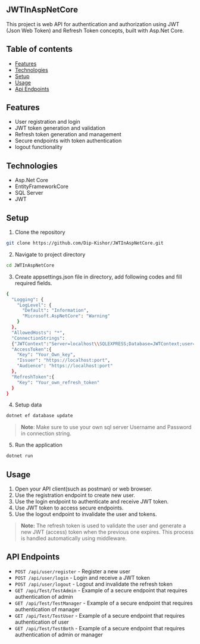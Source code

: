 ## JWTInAspNetCore

This project is web API for authentication and authorization using JWT (Json Web Token) and Refresh Token concepts, built with Asp.Net Core.

## Table of contents
- [Features](#features)
- [Technologies](#technologies)
- [Setup](#setup)
- [Usage](#usage)
- [Api Endpoints](#api-endpoints)

## Features

- User registration and login
- JWT token generation and validation
- Refresh token generation and management
- Secure endpoints with token authentication
- logout functionality

## Technologies

- Asp.Net Core
- EntityFrameworkCore
- SQL Server
- JWT

## Setup

1. Clone the repository

```sh
git clone https://github.com/Dip-Kishor/JWTInAspNetCore.git
```

2. Navigate to project directory

```sh
cd JWTInAspNetCore
```

3. Create appsettings.json file in directory, add following codes and fill required fields.
```sh
{
  "Logging": {
    "LogLevel": {
      "Default": "Information",
      "Microsoft.AspNetCore": "Warning"
    }
  },
  "AllowedHosts": "*",
  "ConnectionStrings": 
  {"JWTContext":"Server=localhost\\SQLEXPRESS;Database=JWTContext;user=your_username;password=your_password;connect timeout=500;TrustServerCertificate=True;"},
  "AccessToken":{
    "Key": "Your_Own_key",
    "Issuer": "https://localhost:port",
    "Audience": "https://localhost:port"
  },
  "RefreshToken":{
    "Key": "Your_own_refresh_token"
  }
}

``` 
4. Setup data

```sh
dotnet ef database update
```
>**Note**: Make sure to use your own sql server Username and Password in connection string.

5. Run the application

```sh
dotnet run
```
## Usage
1. Open your API client(such as postman) or web browser.
2. Use the registration endpoint to create new user.
3. Use the login endpoint to authenticate and receive JWT token.
4. Use JWT token to access secure endpoints.
5. Use the logout endpoint to invalidate the user and tokens.
> **Note:** The refresh token is used to validate the user and generate a new JWT (access) token when the previous one expires. This process is handled automatically using middleware.

## API Endpoints
- `POST /api/user/register` - Register a new user
- `POST /api/user/login` - Login and receive a JWT token
- `POST /api/user/logout` - Logout and invalidate the refresh token
- `GET /api/Test/TestAdmin` - Example of a secure endpoint that requires authentication of admin
- `GET /api/Test/TestManager` - Example of a secure endpoint that requires authentication of manager
- `GET /api/Test/TestUser` - Example of a secure endpoint that requires authentication of user
- `GET /api/Test/TestBoth` - Example of a secure endpoint that requires authentication of admin or manager
